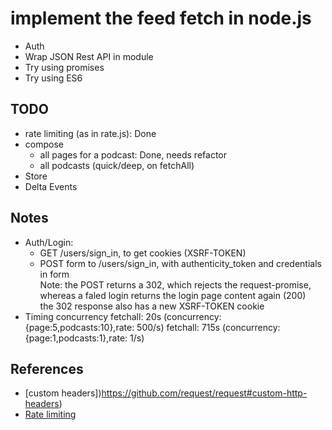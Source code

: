 # implement the feed fetch in node.js

* Auth
* Wrap JSON Rest API in module
* Try using promises
* Try using ES6

## TODO

* rate limiting (as in rate.js): Done
* compose 
  * all pages for a podcast:  Done, needs refactor
  * all podcasts (quick/deep, on fetchAll)
* Store
* Delta Events

## Notes

* Auth/Login: 
  * GET /users/sign_in, to get cookies (XSRF-TOKEN)
  * POST form to /users/sign_in, with authenticity_token and credentials in form  
    Note: the POST returns a 302, which rejects the request-promise,  
    whereas a faled login returns the login page content again (200)  
    the 302 response also has a new XSRF-TOKEN cookie  
* Timing concurrency
  fetchall:  20s (concurrency:{page:5,podcasts:10},rate: 500/s)
  fetchall: 715s (concurrency:{page:1,podcasts:1},rate: 1/s)

## References

* [custom headers])https://github.com/request/request#custom-http-headers)
* [Rate limiting](https://github.com/jhurliman/node-rate-limiter)